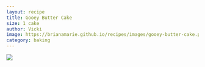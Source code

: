```yaml
---
layout: recipe
title: Gooey Butter Cake
size: 1 cake
author: Vicki
image: https://brianamarie.github.io/recipes/images/gooey-butter-cake.png
category: baking
---
```

![](https://brianamarie.github.io/recipes/images/gooey-butter-cake.png)
